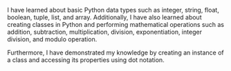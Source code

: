I have learned about basic Python data types such as integer, string, float, boolean, tuple, list, and array. Additionally, I have also learned about creating classes in Python and performing mathematical operations such as addition, subtraction, multiplication, division, exponentiation, integer division, and modulo operation.

Furthermore, I have demonstrated my knowledge by creating an instance of a class and accessing its properties using dot notation.